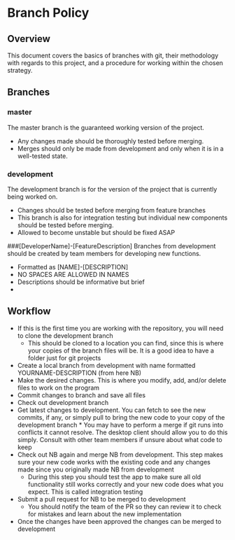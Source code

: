 # Branch Policy

## Overview

This document covers the basics of branches with git, their methodology with regards to this project, and a procedure for working within the chosen strategy.

## Branches

### master
The master branch is the guaranteed working version of the project. 
   * Any changes made should be thoroughly tested before merging. 
   * Merges should only be made from development and only when it is in a well-tested state.

### development
The development branch is for the version of the project that is currently being worked on.
   * Changes should be tested before merging from feature branches
   * This branch is also for integration testing but individual new components should be tested before merging.
   * Allowed to become unstable but should be fixed ASAP

###[DeveloperName]-[FeatureDescription]
Branches from development should be created by team members for developing new functions.
   * Formatted as [NAME]-[DESCRIPTION]
   * NO SPACES ARE ALLOWED IN NAMES
   * Descriptions should be informative but brief
   * 
   
## Workflow

  * If this is the first time you are working with the repository, you will need to clone the development branch
    * This should be cloned to a location you can find, since this is where your copies of the branch files will be. It is a good idea to have a folder just for git projects
  *  Create a local branch from development with name formatted YOURNAME-DESCRIPTION (from here NB)
  *  Make the desired changes. This is where you modify, add, and/or delete files to work on the program
  *  Commit changes to branch and save all files
  *  Check out development branch
  *  Get latest changes to development. You can fetch to see the new commits, if any, or simply pull to bring the new code to your copy of the development branch
    * You may have to perform a merge if git runs into conflicts it cannot resolve. The desktop client should allow you to do this simply. Consult with other team members if unsure about what code to keep
  * Check out NB again and merge NB from development. This step makes sure your new code works with the existing code and any changes made since you originally made NB from development
    * During this step you should test the app to make sure all old functionality still works correctly and your new code does what you expect. This is called integration testing
  * Submit a pull request for NB to be merged to development
    * You should notify the team of the PR so they can review it to check for mistakes and learn about the new implementation
  * Once the changes have been approved the changes can be merged to development 
